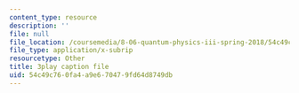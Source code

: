 ```yaml
---
content_type: resource
description: ''
file: null
file_location: /coursemedia/8-06-quantum-physics-iii-spring-2018/54c49c760fa4a9e670479fd64d8749db_5s6rUYpVYjg.srt
file_type: application/x-subrip
resourcetype: Other
title: 3play caption file
uid: 54c49c76-0fa4-a9e6-7047-9fd64d8749db
---
```

